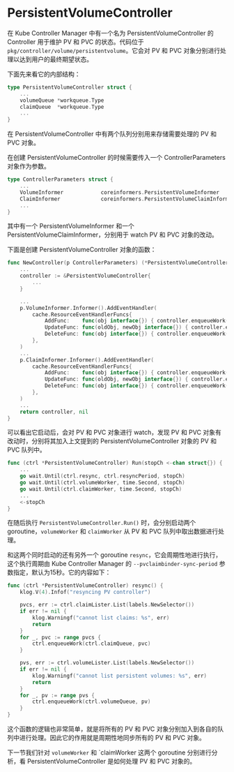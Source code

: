 # PersistentVolumeController #

在 Kube Controller Manager 中有一个名为 PersistentVolumeController 的 Controller 用于维护 PV 和 PVC 的状态。代码位于 `pkg/controller/volume/persistentvolume`。它会对 PV 和 PVC 对象分别进行处理以达到用户的最终期望状态。

下面先来看它的内部结构：

``` go
type PersistentVolumeController struct {
    ...
	volumeQueue *workqueue.Type
	claimQueue  *workqueue.Type
    ...
}
```

在 PersistentVolumeController 中有两个队列分别用来存储需要处理的 PV 和 PVC 对象。

在创建 PersistentVolumeController 的时候需要传入一个 ControllerParameters 对象作为参数。

``` go
type ControllerParameters struct {
    ...
	VolumeInformer            coreinformers.PersistentVolumeInformer
	ClaimInformer             coreinformers.PersistentVolumeClaimInformer
    ...
}
```

其中有一个 PersistentVolumeInformer 和一个 PersistentVolumeClaimInformer，分别用于 watch PV 和 PVC 对象的改动。

下面是创建 PersistentVolumeController 对象的函数：

``` go
func NewController(p ControllerParameters) (*PersistentVolumeController, error) {
    ...
	controller := &PersistentVolumeController{
        ...
	}

    ...
	p.VolumeInformer.Informer().AddEventHandler(
		cache.ResourceEventHandlerFuncs{
			AddFunc:    func(obj interface{}) { controller.enqueueWork(controller.volumeQueue, obj) },
			UpdateFunc: func(oldObj, newObj interface{}) { controller.enqueueWork(controller.volumeQueue, newObj) },
			DeleteFunc: func(obj interface{}) { controller.enqueueWork(controller.volumeQueue, obj) },
		},
	)
    ...
	p.ClaimInformer.Informer().AddEventHandler(
		cache.ResourceEventHandlerFuncs{
			AddFunc:    func(obj interface{}) { controller.enqueueWork(controller.claimQueue, obj) },
			UpdateFunc: func(oldObj, newObj interface{}) { controller.enqueueWork(controller.claimQueue, newObj) },
			DeleteFunc: func(obj interface{}) { controller.enqueueWork(controller.claimQueue, obj) },
		},
	)
    ...
	return controller, nil
}
```

可以看出它启动后，会对 PV 和 PVC 对象进行 watch，发现 PV 和 PVC 对象有改动时，分别将其加入上文提到的 PersistentVolumeController 对象的 PV 和 PVC 队列中。

``` go
func (ctrl *PersistentVolumeController) Run(stopCh <-chan struct{}) {
    ...
	go wait.Until(ctrl.resync, ctrl.resyncPeriod, stopCh)
	go wait.Until(ctrl.volumeWorker, time.Second, stopCh)
	go wait.Until(ctrl.claimWorker, time.Second, stopCh)
    ...
	<-stopCh
}
```

在随后执行 `PersistentVolumeController.Run()` 时，会分别启动两个 goroutine，`volumeWorker` 和 `claimWorker` 从 PV 和 PVC 队列中取出数据进行处理。

和这两个同时启动的还有另外一个 goroutine `resync`，它会周期性地进行执行，这个执行周期由 Kube Controller Manager 的 `--pvclaimbinder-sync-period` 参数指定，默认为15秒。它的内容如下：

``` go
func (ctrl *PersistentVolumeController) resync() {
	klog.V(4).Infof("resyncing PV controller")

	pvcs, err := ctrl.claimLister.List(labels.NewSelector())
	if err != nil {
		klog.Warningf("cannot list claims: %s", err)
		return
	}
	for _, pvc := range pvcs {
		ctrl.enqueueWork(ctrl.claimQueue, pvc)
	}

	pvs, err := ctrl.volumeLister.List(labels.NewSelector())
	if err != nil {
		klog.Warningf("cannot list persistent volumes: %s", err)
		return
	}
	for _, pv := range pvs {
		ctrl.enqueueWork(ctrl.volumeQueue, pv)
	}
}
```

这个函数的逻辑也非常简单，就是将所有的 PV 和 PVC 对象分别加入到各自的队列中进行处理。因此它的作用就是周期性地同步所有的 PV 和 PVC 对象。

下一节我们针对 `volumeWorker` 和 `claimWorker 这两个 goroutine 分别进行分析，看 PersistentVolumeController 是如何处理 PV 和 PVC 对象的。
